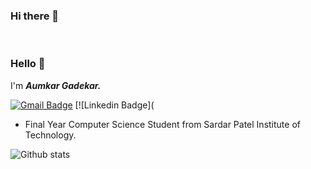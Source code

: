 ### Hi there 👋

<!--
**AumkarG/aumkarg** is a ✨ _special_ ✨ repository because its `README.md` (this file) appears on your GitHub profile.

Here are some ideas to get you started:

- 🔭 I’m currently working on ...
- 🌱 I’m currently learning ...
- 👯 I’m looking to collaborate on ...
- 🤔 I’m looking for help with ...
- 💬 Ask me about ...
- 📫 How to reach me: ...
- 😄 Pronouns: ...
- ⚡ Fun fact: ...
-->

﻿
### Hello 👋

I'm ***Aumkar Gadekar.***

[![Gmail Badge](https://img.shields.io/badge/-shlokashah0603@gmail.com-c14436?style=oval&logo=Gmail&logoColor=black&link=mailto:shlokashah0603@gmail.com)](mailto:aumkaar.g@gmail.com)  [![Linkedin Badge](<script type="text/javascript" src="https://platform.linkedin.com/badges/js/profile.js" async defer></script>
 
 - Final Year Computer Science Student from Sardar Patel Institute of Technology.

 
 
 ![Github stats](https://github-readme-stats.vercel.app/api?username=aumkarg)





